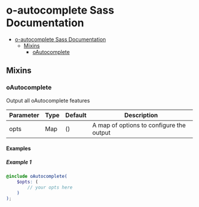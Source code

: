 # o-autocomplete Sass Documentation

- [o-autocomplete Sass Documentation](#o-autocomplete-sass-documentation)
  - [Mixins](#mixins)
    - [oAutocomplete](#oautocomplete)

## Mixins

### oAutocomplete

Output all oAutocomplete features

| Parameter | Type | Default | Description                              |
| --------- | ---- | ------- | ---------------------------------------- |
| opts      | Map  | ()      | A map of options to configure the output |

#### Examples

##### Example 1

```scss
@include oAutocomplete(
	$opts: (
		// your opts here
	)
);
```
